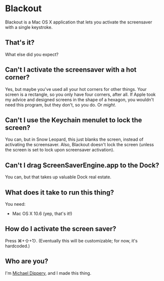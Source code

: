 # Blackout

Blackout is a Mac OS X application that lets you activate the screensaver with
a single keystroke.

## That's it?

What else did you expect?

## Can't I activate the screensaver with a hot corner?

Yes, but maybe you've used all your hot corners for other things. Your
screen is a rectangle, so you only have four corners, after all. If Apple
took my advice and designed screens in the shape of a hexagon, you wouldn't
need this program, but they don't, so you do. Or *might*.

## Can't I use the Keychain menulet to lock the screen?

You can, but in Snow Leopard, this just blanks the screen, instead of
activating the screensaver. Also, Blackout doesn't lock the screen (unless
the screen is set to lock upon screensaver activation).

## Can't I drag ScreenSaverEngine.app to the Dock?

You can, but that takes up valuable Dock real estate.

## What does it take to run this thing?

You need:

* Mac OS X 10.6 (yep, that's it!)

## How do I activate the screen saver?

Press ⌘+⇧+⎋. (Eventually this will be customizable; for now, it's hardcoded.)

## Who are you?

I'm [Michael Dippery][mpd], and I made this thing.


[mpd]: http://github.com/mdippery
